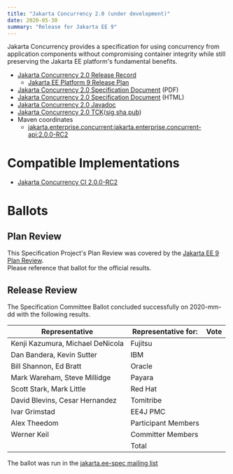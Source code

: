 ```yaml
---
title: "Jakarta Concurrency 2.0 (under development)"
date: 2020-05-30
summary: "Release for Jakarta EE 9"
---
```

Jakarta Concurrency provides a specification for using concurrency from application components without compromising container integrity while still preserving the Jakarta EE platform's fundamental benefits.

* [Jakarta Concurrency 2.0 Release Record](https://projects.eclipse.org/projects/ee4j.cu/releases/2.0.0)
  * [Jakarta EE Platform 9 Release Plan](https://eclipse-ee4j.github.io/jakartaee-platform/jakartaee9/JakartaEE9ReleasePlan)
* [Jakarta Concurrency 2.0 Specification Document](./concurrency-spec-2.0-RC2.pdf) (PDF)
* [Jakarta Concurrency 2.0 Specification Document](./concurrency-spec-2.0-RC2.html) (HTML)
* [Jakarta Concurrency 2.0 Javadoc](./apidocs)
* [Jakarta Concurrency 2.0 TCK]()([sig](),[sha](),[pub]())
* Maven coordinates
  * [jakarta.enterprise.concurrent:jakarta.enterprise.concurrent-api:2.0.0-RC2]()


# Compatible Implementations

* [Jakarta Concurrency CI 2.0.0-RC2](https://jakarta.oss.sonatype.org/service/local/repo_groups/staging/content/org/glassfish/jakarta.enterprise.concurrent/2.0.0-RC2/jakarta.enterprise.concurrent-2.0.0-RC2.jar)

# Ballots

## Plan Review

[//]: # (For Jakarta EE 9, the Platform Plan Review covered 95% of the Specification Projects.  For those Projects, just use the following statement in this Plan Review section:)

This Specification Project's Plan Review was covered by the [Jakarta EE 9 Plan Review](https://jakarta.ee/specifications/platform/9/).  
Please reference that ballot for the official results.

[//]: # (If your Project was required to do a standalone Plan Review...  You'll need to perform an official Plan Review ballot and record the results here.)

## Release Review

The Specification Committee Ballot concluded successfully on 2020-mm-dd with the following results.

| Representative                                 | Representative for: | Vote |
|------------------------------------------------|---------------------|------|
| Kenji Kazumura, Michael DeNicola               | Fujitsu             |      |
| Dan Bandera, Kevin Sutter                      | IBM                 |      |
| Bill Shannon, Ed Bratt                         | Oracle              |      |
| Mark Wareham, Steve Millidge                   | Payara              |      |
| Scott Stark, Mark Little                       | Red Hat             |      |
| David Blevins, Cesar Hernandez                 | Tomitribe           |      |
| Ivar Grimstad                                  | EE4J PMC            |      |
| Alex Theedom                                   | Participant Members |      |
| Werner Keil                                    | Committer Members   |      |
|                                                | Total               |      |

The ballot was run in the [jakarta.ee-spec mailing list]()

